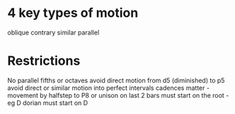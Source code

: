 4 key types of motion
=====================
oblique
contrary
similar
parallel

Restrictions
============
No parallel fifths or octaves
avoid direct motion from d5 (diminished) to p5
avoid direct or similar motion into perfect intervals
cadences matter - movement by halfstep to P8 or unison on last 2 bars
must start on the root - eg D dorian must start on D
